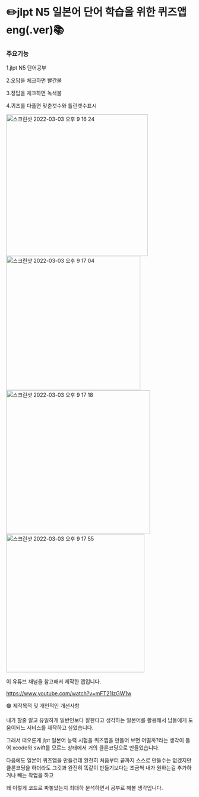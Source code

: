 # ✏️jlpt N5 일본어 단어 학습을 위한 퀴즈앱 eng(.ver)📚

### 주요기능
1.jlpt N5 단어공부

2.오답을 체크하면 빨간불

3.정답을 체크하면 녹색불

4.퀴즈를 다풀면 맞춘갯수와 틀린갯수표시

<img width="381" alt="스크린샷 2022-03-03 오후 9 16 24" src="https://user-images.githubusercontent.com/91593937/156563503-b0bc8f2a-1b9a-4fb0-9f54-5b3417473f26.png">

<img width="361" alt="스크린샷 2022-03-03 오후 9 17 04" src="https://user-images.githubusercontent.com/91593937/156563702-c2bad68b-419c-4e58-9b0f-774cd1d8ae6f.png">

<img width="387" alt="스크린샷 2022-03-03 오후 9 17 18" src="https://user-images.githubusercontent.com/91593937/156563742-3bb3138c-b90b-4584-b546-d61b5f62456d.png">

<img width="372" alt="스크린샷 2022-03-03 오후 9 17 55" src="https://user-images.githubusercontent.com/91593937/156563762-c5054d4e-e352-4caa-9bc7-d9a780d5e297.png">

이 유튜브 채널을 참고해서 제작한 앱입니다.

https://www.youtube.com/watch?v=mFT21IzGW1w

🟢 제작목적 및 개인적인 개선사항

내가 할줄 알고 유일하게 일반인보다 잘한다고 생각하는 일본어를 활용해서 남들에게 도움이되느 서비스를 제작하고 싶었습니다.

그래서 떠오른게 jlpt 일본어 능력 시험을 퀴즈앱을 만들어 보면 어떨까?라는 생각이 들어 xcode와 swift를 모르느 상태에서 거의 클론코딩으로 만들었습니다.

다음에도 일본어 퀴즈앱을 만들건데 완전히 처음부터 끝까지 스스로 만들수는 없겠지만 클론코딩을 하더라도 그것과 완전히 똑같이 만들기보다는 조금씩 내가 원하는걸 추가하거나 빼는 작업을 하고 

왜 이렇게 코드르 짜놓았는지 최대하 분석하면서 공부르 해볼 생각입니다.


